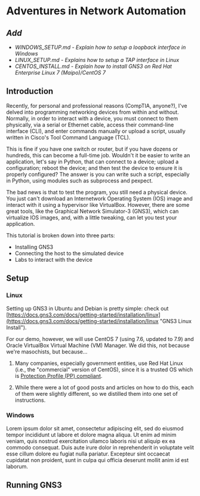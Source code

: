 # Adventures in Network Automation

## *Add*

- *WINDOWS_SETUP.md - Explain how to setup a loopback interface in Windows*
- *LINUX_SETUP.md - Explains how to setup a TAP interface in Linux*
- *CENTOS_INSTALL.md - Explain how to install GNS3 on Red Hat Enterprise Linux 7 (Maipo)/CentOS 7*

## Introduction

Recently, for personal and professional reasons (CompTIA, anyone?), I've delved into programming networking devices from within and without. Normally, in order to interact with a device, you must connect to them physically, via a serial or Ethernet cable, access their command-line interface (CLI), and enter commands manually or upload a script, usually written in Cisco's Tool Command Language (TCL).

This is fine if you have one switch or router, but if you have dozens or hundreds, this can become a full-time job. Wouldn't it be easier to write an application, let's say in Python, that can connect to a device; upload a configuration; reboot the device; and then test the device to ensure it is properly configured? The answer is you can write such a script, especially in Python, using modules such as subprocess and pexpect.

The bad news is that to test the program, you still need a physical device. You just can't download an Internetwork Operating System (IOS) image and interact with it using a hypervisor like VirtualBox. However, there are some great tools, like the Graphical Network Simulator-3 (GNS3), which can virtualize IOS images, and, with a little tweaking, can let you test your application.

This tutorial is broken down into three parts:

- Installing GNS3
- Connecting the host to the simulated device
- Labs to interact with the device

## Setup

### Linux

Setting up GNS3 in Ubuntu and Debian is pretty simple: check out [https://docs.gns3.com/docs/getting-started/installation/linux](https://docs.gns3.com/docs/getting-started/installation/linux "GNS3 Linux Install").

For our demo, however, we will use CentOS 7 (using 7.6, updated to 7.9) and Oracle VirtualBox Virtual Machine (VM) Manager. We did this, not because we're masochists, but because...

1. Many companies, especially government entities, use Red Hat Linux (i.e., the "commercial" version of CentOS), since it is a trusted OS which is [Protection Profile (PP) compliant](https://www.commoncriteriaportal.org/products/ "Certified Common Criteria Products").

2. While there were a lot of good posts and articles on how to do this, each of them were slightly different, so we distilled them into one set of instructions.

### Windows

Lorem ipsum dolor sit amet, consectetur adipiscing elit, sed do eiusmod tempor incididunt ut labore et dolore magna aliqua. Ut enim ad minim veniam, quis nostrud exercitation ullamco laboris nisi ut aliquip ex ea commodo consequat. Duis aute irure dolor in reprehenderit in voluptate velit esse cillum dolore eu fugiat nulla pariatur. Excepteur sint occaecat cupidatat non proident, sunt in culpa qui officia deserunt mollit anim id est laborum.

## Running GNS3
